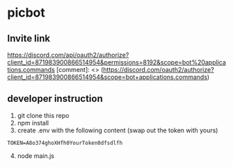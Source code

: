 # picbot
## Invite link
https://discord.com/api/oauth2/authorize?client_id=871983900866514954&permissions=8192&scope=bot%20applications.commands
[comment]: <> (https://discord.com/oauth2/authorize?client_id=871983900866514954&scope=bot+applications.commands)

## developer instruction
1. git clone this repo
2. npm install
3. create .env with the following content (swap out the token with yours)
```
TOKEN=A8o374ghoXHfh0YourToken0dfsdlfh
```
4. node main.js